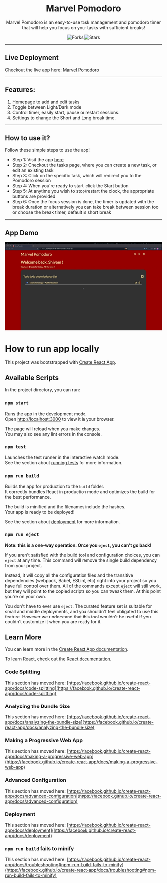 <div align="center">

# Marvel Pomodoro

Marvel Pomodoro is an easy-to-use task management and pomodoro timer that will help you focus on your tasks with sufficient breaks!

![Forks](https://img.shields.io/github/forks/shivampandey0/pomodoro)
![Stars](https://img.shields.io/github/stars/shivampandey0/pomodoro)

</div>

---

## Live Deployment

Checkout the live app here: [Marvel Pomodoro](https://marvel-pomodoro.netlify.app/)

---

## Features:

1. Homepage to add and edit tasks
2. Toggle between Light/Dark mode
3. Control timer, easily start, pause or restart sessions.
4. Settings to change the Short and Long break time.

---
## How to use it?

Follow these simple steps to use the app!

<ul>
<li>Step 1: Visit the app <a href="https://marvel-pomodoro.netlify.app/">here</a></li>
<li>Step 2: Checkout the tasks page, where you can create a new task, or edit an existing task</li>
<li>Step 3: Click on the specific task, which will redirect you to the Pomodoro session</li>
<li>Step 4: When you're ready to start, click the Start button</li>
<li>Step 5: At anytime you wish to stop/restart the clock, the appropriate buttons are provided</li>
<li>Step 6: Once the focus session is done, the timer is updated with the break duration or alternatively you can take break between session too or choose the break timer, default is short break</li>
</ul>

---

## App Demo

![preview](./preview.gif)

# How to run app locally

This project was bootstrapped with [Create React App](https://github.com/facebook/create-react-app).

## Available Scripts

In the project directory, you can run:

### `npm start`

Runs the app in the development mode.\
Open [http://localhost:3000](http://localhost:3000) to view it in your browser.

The page will reload when you make changes.\
You may also see any lint errors in the console.

### `npm test`

Launches the test runner in the interactive watch mode.\
See the section about [running tests](https://facebook.github.io/create-react-app/docs/running-tests) for more information.

### `npm run build`

Builds the app for production to the `build` folder.\
It correctly bundles React in production mode and optimizes the build for the best performance.

The build is minified and the filenames include the hashes.\
Your app is ready to be deployed!

See the section about [deployment](https://facebook.github.io/create-react-app/docs/deployment) for more information.

### `npm run eject`

**Note: this is a one-way operation. Once you `eject`, you can't go back!**

If you aren't satisfied with the build tool and configuration choices, you can `eject` at any time. This command will remove the single build dependency from your project.

Instead, it will copy all the configuration files and the transitive dependencies (webpack, Babel, ESLint, etc) right into your project so you have full control over them. All of the commands except `eject` will still work, but they will point to the copied scripts so you can tweak them. At this point you're on your own.

You don't have to ever use `eject`. The curated feature set is suitable for small and middle deployments, and you shouldn't feel obligated to use this feature. However we understand that this tool wouldn't be useful if you couldn't customize it when you are ready for it.

## Learn More

You can learn more in the [Create React App documentation](https://facebook.github.io/create-react-app/docs/getting-started).

To learn React, check out the [React documentation](https://reactjs.org/).

### Code Splitting

This section has moved here: [https://facebook.github.io/create-react-app/docs/code-splitting](https://facebook.github.io/create-react-app/docs/code-splitting)

### Analyzing the Bundle Size

This section has moved here: [https://facebook.github.io/create-react-app/docs/analyzing-the-bundle-size](https://facebook.github.io/create-react-app/docs/analyzing-the-bundle-size)

### Making a Progressive Web App

This section has moved here: [https://facebook.github.io/create-react-app/docs/making-a-progressive-web-app](https://facebook.github.io/create-react-app/docs/making-a-progressive-web-app)

### Advanced Configuration

This section has moved here: [https://facebook.github.io/create-react-app/docs/advanced-configuration](https://facebook.github.io/create-react-app/docs/advanced-configuration)

### Deployment

This section has moved here: [https://facebook.github.io/create-react-app/docs/deployment](https://facebook.github.io/create-react-app/docs/deployment)

### `npm run build` fails to minify

This section has moved here: [https://facebook.github.io/create-react-app/docs/troubleshooting#npm-run-build-fails-to-minify](https://facebook.github.io/create-react-app/docs/troubleshooting#npm-run-build-fails-to-minify)
